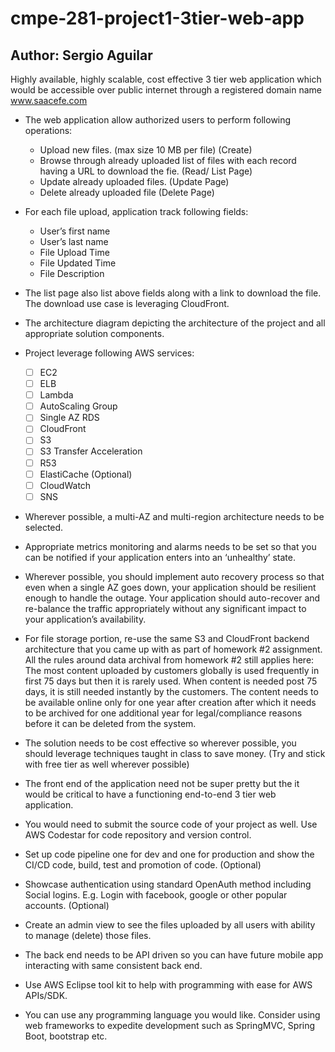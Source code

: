 # cmpe-281-project1-3tier-web-app

## Author: Sergio Aguilar

Highly available, highly scalable, cost effective 3 tier web application which would be accessible over public internet through a registered domain name   www.saacefe.com

- The web application allow authorized users to perform following operations:
  -	Upload new files. (max size 10 MB per file) (Create)
  -	Browse through already uploaded list of files with each record having a URL to download the fie. (Read/ List Page)
  -	Update already uploaded files. (Update Page)
  -	Delete already uploaded file (Delete Page)

- For each file upload, application track following fields:
  -	User’s first name
  -	User’s last name
  -	File Upload Time
  -	File Updated Time
  -	File Description

- The list page also list above fields along with a link to download the file. The download use case is leveraging CloudFront.

-	The architecture diagram depicting the architecture of the project and all appropriate solution components.

- Project leverage following AWS services:
  - [ ]	EC2
  - [ ]	ELB      
  -	[ ] Lambda
  -	[ ] AutoScaling Group
  -	[ ] Single AZ RDS
  -	[ ] CloudFront
  -	[ ] S3
  -	[ ] S3 Transfer Acceleration
  -	[ ] R53
  -	[ ] ElastiCache (Optional)
  -	[ ] CloudWatch
  -	[ ] SNS
   
-	Wherever possible, a multi-AZ and multi-region architecture needs to be selected.
-	Appropriate metrics monitoring and alarms needs to be set so that you can be notified if your application enters into an ‘unhealthy’ state.
-	Wherever possible, you should implement auto recovery process so that even when a single AZ goes down, your application should be resilient enough to handle the outage. Your application should auto-recover and re-balance the traffic appropriately without any significant impact to your application’s availability.
-	For file storage portion, re-use the same S3 and CloudFront backend architecture that you came up with as part of homework #2 assignment. All the rules around data archival from homework #2 still applies here: The most content uploaded by customers globally is used frequently in first 75 days but then it is rarely used. When content is needed post 75 days, it is still needed instantly by the customers. The content needs to be available online only for one year after creation after which it needs to be archived for one additional year for legal/compliance reasons before it can be deleted from the system.
-	The solution needs to be cost effective so wherever possible, you should leverage techniques taught in class to save money. (Try and stick with free tier as well wherever possible)
-	The front end of the application need not be super pretty but the it would be critical to have a functioning end-to-end 3 tier web application.
-	You would need to submit the source code of your project as well. Use AWS Codestar for code repository and version control.
-	Set up code pipeline one for dev and one for production and show the CI/CD code, build, test and promotion of code. (Optional)
-	Showcase authentication using standard OpenAuth method including Social logins. E.g. Login with facebook, google or other popular accounts. (Optional)
-	Create an admin view to see the files uploaded by all users with ability to manage (delete) those files.
-	The back end needs to be API driven so you can have future mobile app interacting with same consistent back end.
-	Use AWS Eclipse tool kit to help with programming with ease for AWS APIs/SDK.
-	You can use any programming language you would like. Consider using web frameworks to expedite development such as SpringMVC, Spring Boot, bootstrap etc.
